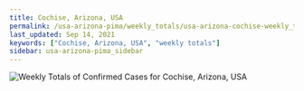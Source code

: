 ```yaml
---
title: Cochise, Arizona, USA
permalink: /usa-arizona-pima/weekly_totals/usa-arizona-cochise-weekly_totals.html
last_updated: Sep 14, 2021
keywords: ["Cochise, Arizona, USA", "weekly totals"]
sidebar: usa-arizona-pima_sidebar
---
```


![Weekly Totals of Confirmed Cases for Cochise, Arizona, USA](/covid_tracker/images/graphs/usa-arizona-cochise-weekly_totals_graph.png)
